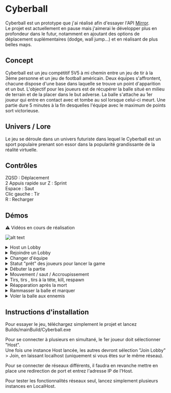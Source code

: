 # Cyberball
 
Cyberball est un prototype que j'ai réalisé afin d'essayer l'API [Mirror](https://mirror-networking.com).  
Le projet est actuellement en pause mais j'aimerai le développer plus en profondeur dans le futur, notamment en ajoutant des options de déplacement suplémentaires (dodge, wall jump...) et en réalisant de plus belles maps.

## Concept

Cyberball est un jeu compétitif 5V5 à mi chemin entre un jeu de tir à la 3ème personne et un jeu de football américain. 
Deux équipes s'affrontent, chacune dispose d'une base dans laquelle se trouve un point d'apparition et un but.  L'objectif pour les joueurs est de récupérer la balle situé en milieu de terrain et de la placer dans le but adverse. La balle s'attache au 1er joueur qui entre en contact avec et tombe au sol lorsque celui-ci meurt. Une partie dure 5 minutes à la fin desquelles l'équipe avec le maximum de points sort victorieuse.

## Univers / Lore

Le jeu se déroule dans un univers futuriste dans lequel le Cyberball est un sport populaire prenant son essor dans la popularité grandissante de la réalité virtuelle.

## Contrôles 

ZQSD : Déplacement  
2 Appuis rapide sur Z : Sprint   
Espace : Saut  
Clic gauche : Tir  
R : Recharger  

## Démos

:warning: Vidéos en cours de réalisation

![alt text](https://media.giphy.com/media/VTWXFDAsvFxPnNGcMX/giphy.gif)

<details>
  <summary>Host un Lobby</summary>
![alt text](https://media.giphy.com/media/VTWXFDAsvFxPnNGcMX/giphy.gif)
</details>

<details>
  <summary>Rejoindre un Lobby</summary>
![alt text](https://media.giphy.com/media/nwwUzJ9k8uYQc9Anyv/giphy.gif)
</details>

<details>
  <summary>Changer d'équipe</summary>
![alt text](https://media.giphy.com/media/N6MKMzLCXrpVolIgvF/giphy.gif)
</details>

<details>
  <summary>Statut "prêt" des joueurs pour lancer la game</summary>
![alt text](https://media.giphy.com/media/mNC6Zxd9WPGpdZvd96/giphy.gif)
</details>

<details>
  <summary>Débuter la partie</summary>
![alt text](https://media.giphy.com/media/nouVdrADJ0MgmOZpZm/giphy.gif)
</details>

<details>
  <summary>Mouvement / saut / Accroupissement</summary>

</details>

<details>
  <summary>Tirs, tirs , tirs à la tête, kill, respawn</summary>
 ![alt text](https://media.giphy.com/media/UVfUAhWpsmkDTSYGZa/giphy.gif)
</details>

<details>
  <summary>Réapparation après la mort</summary>
</details>

<details>
  <summary>Rammasser la balle et marquer</summary>
</details>

<details>
  <summary>Voler la balle aux ennemis</summary>
![alt text](https://media.giphy.com/media/k1VnJ1VFXR2pXGHH0E/giphy.gif)
</details>

## Instructions d'installation

Pour essayer le jeu, téléchargez simplement le projet et lancez Builds/mainBuild/Cyberball.exe  

Pour se connecter à plusieurs en simultané, le 1er joueur doit sélectionner "Host".  
Une fois une instance Host lancée, les autres devront sélection "Join Lobby" > Join, en laissant localhost (uniquement si vous êtes sur le même réseau).  

Pour se connecter de réseaux différents, il faudra en revanche mettre en place une redirection de port et entrez l'adresse IP de l'Host.  

Pour tester les fonctionnalités réseaux seul, lancez simplement plusieurs instances en LocalHost.
